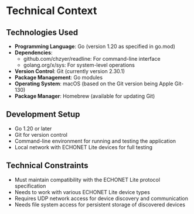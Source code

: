 # Technical Context

## Technologies Used
- **Programming Language**: Go (version 1.20 as specified in go.mod)
- **Dependencies**:
  - github.com/chzyer/readline: For command-line interface
  - golang.org/x/sys: For system-level operations
- **Version Control**: Git (currently version 2.30.1)
- **Package Management**: Go modules
- **Operating System**: macOS (based on the Git version being Apple Git-130)
- **Package Manager**: Homebrew (available for updating Git)

## Development Setup
- Go 1.20 or later
- Git for version control
- Command-line environment for running and testing the application
- Local network with ECHONET Lite devices for full testing

## Technical Constraints
- Must maintain compatibility with the ECHONET Lite protocol specification
- Needs to work with various ECHONET Lite device types
- Requires UDP network access for device discovery and communication
- Needs file system access for persistent storage of discovered devices
